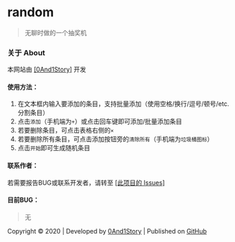 # random
> 无聊时做的一个抽奖机

### 关于 About

本网站由 [[0And1Story]](https://github.com/0And1Story) 开发

#### 使用方法：

1. 在文本框内输入要添加的条目，支持批量添加（使用空格/换行/逗号/顿号/etc.分割条目）
2. 点击`添加`（手机端为`+`）或点击回车键即可添加/批量添加条目
3. 若要删除条目，可点击表格右侧的`×`
4. 若要删除所有条目，可点击添加按钮旁的`清除所有`（手机端为`垃圾桶图标`）
5. 点击`开始`即可生成随机条目

#### 联系作者：

若需要报告BUG或联系开发者，请转至 [[此项目的 Issues]](https://github.com/0And1Story/random/issues)

#### 目前BUG：

> 无

Copyright © 2020 | Developed by [0And1Story](https://github.com/0And1Story) | Published on [GitHub](https://github.com/0And1Story/random)